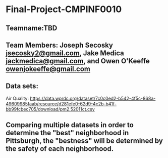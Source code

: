 # Final-Project-CMPINF0010
## Teamname:TBD
## Team Members: Joseph Secosky jsecosky2@gmail.com, Jake Medica jackmedica@gmail.com, and Owen O'Keeffe owenjokeeffe@gmail.com
## Data sets: 
Air Quality: https://data.wprdc.org/dataset/7c0c0ed2-b542-4f5c-868a-49609985faab/resource/d281efe0-62d9-4c2b-b41f-bb99fcbec705/download/pm2.52011ct.csv
## Comparing multiple datasets in order to determine the "best" neighborhood in Pittsburgh, the "bestness" will be determined by the safety of each neighborhood.
